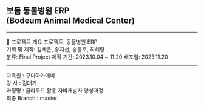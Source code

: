 <h2>보듬 동물병원 ERP <br> (Bodeum Animal Medical Center)</h2>
<hr>
📅 프로젝트 개요
프로젝트: 동물병원 ERP <br>
기획 및 제작: 김세은, 송지선, 송윤호, 최혜령 <br>
분류: Final Project
제작 기간: 2023.10.04 ~ 11.20
배포일: 2023.11.20
<hr>
교육원   : 구디아카데미 <br>
강  사   : 김대기 <br>
과정명   : 클라우드 활용 자바개발자 양성과정<br>
최종 Branch : master

